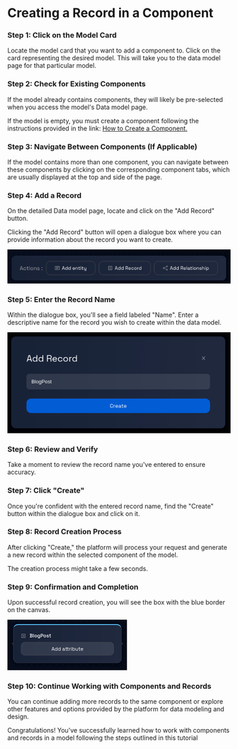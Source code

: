 # Creating a Record in a Component

### **Step 1: Click on the Model Card**

Locate the model card that you want to add a component to. Click on the card representing the desired model. This will take you to the data model page for that particular model.

### **Step 2: Check for Existing Components**

If the model already contains components, they will likely be pre-selected when you access the model's Data model page.

If the model is empty, you must create a component following the instructions provided in the link: [How to Create a Component.](../components/create-component.md)

### **Step 3: Navigate Between Components (If Applicable)**

If the model contains more than one component, you can navigate between these components by clicking on the corresponding component tabs, which are usually displayed at the top and side of the page.

### **Step 4: Add a Record**

On the detailed Data model page, locate and click on the "Add Record" button.

Clicking the "Add Record" button will open a dialogue box where you can provide information about the record you want to create.

![](img/create-record-1.png)

### **Step 5: Enter the Record Name**

Within the dialogue box, you'll see a field labeled "Name". Enter a descriptive name for the record you wish to create within the data model.

![](img/create-record-2.png)

### **Step 6: Review and Verify**

Take a moment to review the record name you've entered to ensure accuracy.

### **Step 7: Click "Create"**

Once you're confident with the entered record name, find the "Create" button within the dialogue box and click on it.

### **Step 8: Record Creation Process**

After clicking "Create," the platform will process your request and generate a new record within the selected component of the model.

The creation process might take a few seconds.

### **Step 9: Confirmation and Completion**

Upon successful record creation, you will see the box with the blue border on the canvas.

![](img/create-record-3.png)

### **Step 10: Continue Working with Components and Records**

You can continue adding more records to the same component or explore other features and options provided by the platform for data modeling and design.

Congratulations! You've successfully learned how to work with components and records in a model following the steps outlined in this tutorial